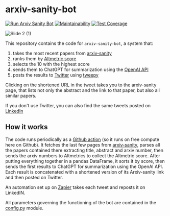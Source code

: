 # arxiv-sanity-bot
[![Run Arxiv Sanity Bot](https://github.com/giacomov/arxiv-sanity-bot/actions/workflows/run-arxiv-sanity-bot.yml/badge.svg)](https://github.com/giacomov/arxiv-sanity-bot/actions/workflows/run-arxiv-sanity-bot.yml)
[![Maintainability](https://api.codeclimate.com/v1/badges/bf7a3c98c285aa95f935/maintainability)](https://codeclimate.com/github/giacomov/arxiv-sanity-bot/maintainability)
[![Test Coverage](https://api.codeclimate.com/v1/badges/bf7a3c98c285aa95f935/test_coverage)](https://codeclimate.com/github/giacomov/arxiv-sanity-bot/test_coverage)

![Slide 2 (1)](https://user-images.githubusercontent.com/5917371/231667513-03886ce6-820a-4070-9609-fc914b88350b.jpeg)

This repository contains the code for `arxiv-sanity-bot`, a system that:

1. takes the most recent papers from [arxiv-sanity](https://arxiv-sanity-lite.com)
2. ranks them by [Altmetric score](https://api.altmetric.com/docs/call_arxiv.html)
3. selects the 10 with the highest score
4. sends them to ChatGPT for summarization using the [OpenAI API](https://platform.openai.com/docs/introduction)
5. posts the results to [Twitter](https://twitter.com/arxivsanitybot) using [tweepy](https://www.tweepy.org/)

Clicking on the shortened URL in the tweet takes you to the arxiv-sanity page, that lists not only the abstract and the link to that paper, but also all similar papers.

If you don't use Twitter, you can also find the same tweets posted on [LinkedIn](https://www.linkedin.com/company/arxiv-sanity-bot/)


## How it works

The code runs periodically as a [Github action](https://github.com/giacomov/arxiv-sanity-bot/blob/main/.github/workflows/run-arxiv-sanity-bot.yml) (so it runs on free compute here on Github). It fetches the last few pages from [arxiv-sanity](https://arxiv-sanity-lite.com), parses all the papers contained there extracting title, abstract and arxiv number, then sends the arxiv numbers to Altmetrics to collect the Altmetric score. After putting everything together in a pandas DataFrame, it sorts it by score, then sends the first results to ChatGPT for summarization using the OpenAI API. Each result is concatenated with a shortened version of its Arxiv-sanity link and then posted on Twitter.

An automation set up on [Zapier](https://zapier.com/) takes each tweet and reposts it on LinkedIN.

All parameters governing the functioning of the bot are contained in the [config.py](https://github.com/giacomov/arxiv-sanity-bot/blob/main/arxiv_sanity_bot/config.py) module.
